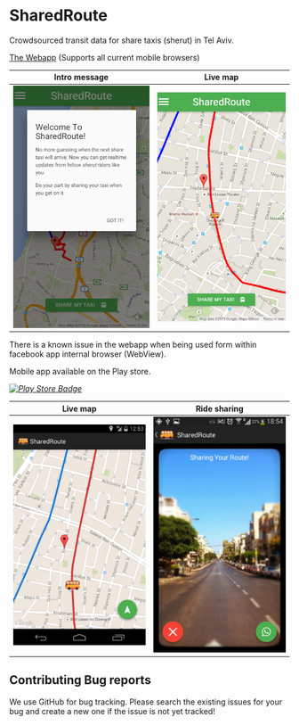 # SharedRoute 
Crowdsourced transit data for share taxis (sherut) in Tel Aviv.

[The Webapp](http://idoco.github.io/shared-route/) (Supports all current mobile browsers)

Intro message              |  Live map
:-------------------------:|:-------------------------:
![](https://raw.githubusercontent.com/idoco/shared-route/master/webapp-intro.png) |  ![](https://raw.githubusercontent.com/idoco/shared-route/master/webapp-main.png)
There is a known issue in the webapp when being used form within facebook app internal browser (WebView).


Mobile app available on the Play store.

*[![Play Store Badge](https://developer.android.com/images/brand/en_app_rgb_wo_60.png)](https://play.google.com/store/apps/details?id=com.sharedroute.app)*

Live map                   |  Ride sharing
:-------------------------:|:-------------------------:
![](https://raw.githubusercontent.com/idoco/shared-route/master/Screenshot_live_map.png) |  ![](https://raw.githubusercontent.com/idoco/shared-route/master/Screenshot_share-ride.png)

## Contributing Bug reports
We use GitHub for bug tracking. Please search the existing issues for your bug and create a new one if the issue is not yet tracked!

